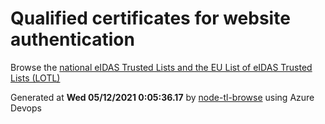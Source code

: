# Qualified certificates for website authentication 
 Browse the [national eIDAS Trusted Lists and the EU List of eIDAS Trusted Lists (LOTL)](https://webgate.ec.europa.eu/tl-browser/#/) 
 
 
Generated at **Wed 05/12/2021  0:05:36.17** by [node-tl-browse](https://github.com/ymedlop/node-tl-browser) using Azure Devops 

